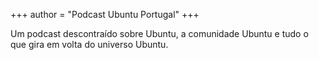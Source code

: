 +++
author = "Podcast Ubuntu Portugal"
+++

Um podcast descontraído sobre Ubuntu, a comunidade Ubuntu e tudo o que gira em volta do universo Ubuntu.
